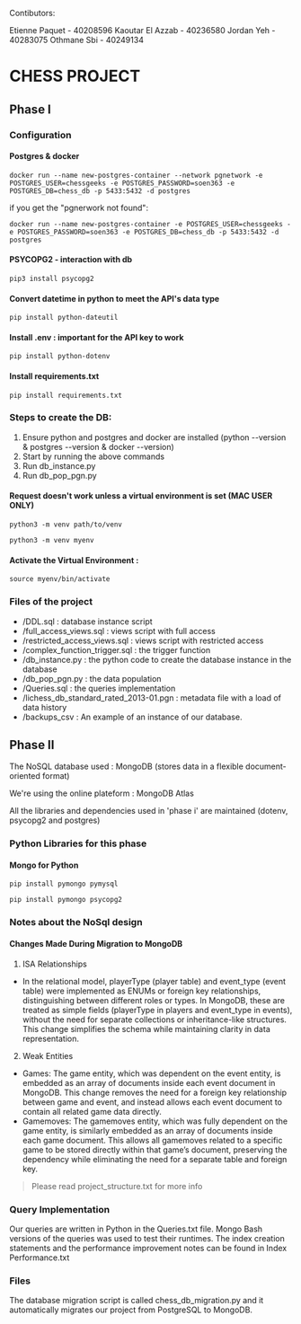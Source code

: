 Contibutors:

Etienne Paquet - 40208596
Kaoutar El Azzab - 40236580
Jordan Yeh - 40283075
Othmane Sbi - 40249134 


# CHESS PROJECT

## Phase I

### Configuration

#### Postgres & docker

```
docker run --name new-postgres-container --network pgnetwork -e POSTGRES_USER=chessgeeks -e POSTGRES_PASSWORD=soen363 -e POSTGRES_DB=chess_db -p 5433:5432 -d postgres
```

if you get the "pgnerwork not found":

```
docker run --name new-postgres-container -e POSTGRES_USER=chessgeeks -e POSTGRES_PASSWORD=soen363 -e POSTGRES_DB=chess_db -p 5433:5432 -d postgres
```

#### PSYCOPG2 - interaction with db

```
pip3 install psycopg2
```

#### Convert datetime in python to meet the API's data type

```
pip install python-dateutil
```

#### Install .env : important for the API key to work

```
pip install python-dotenv
```

#### Install requirements.txt

```
pip install requirements.txt
```

### Steps to create the DB:

1. Ensure python and postgres and docker are installed (python --version & postgres --version & docker --version)
2. Start by running the above commands
3. Run db_instance.py
4. Run db_pop_pgn.py

#### Request doesn't work unless a virtual environment is set (MAC USER ONLY)

```
python3 -m venv path/to/venv
```

```
python3 -m venv myenv
```

#### Activate the Virtual Environment :

```
source myenv/bin/activate
```

### Files of the project

- /DDL.sql : database instance script
- /full_access_views.sql : views script with full access
- /restricted_access_views.sql : views script with restricted access
- /complex_function_trigger.sql : the trigger function
- /db_instance.py : the python code to create the database instance in the database
- /db_pop_pgn.py : the data population
- /Queries.sql : the queries implementation
- /lichess_db_standard_rated_2013-01.pgn : metadata file with a load of data history
- /backups_csv : An example of an instance of our database.

## Phase II

The NoSQL database used : MongoDB (stores data in a flexible document-oriented format)

We're using the online plateform : MongoDB Atlas

All the libraries and dependencies used in 'phase i' are maintained (dotenv, psycopg2 and postgres)

### Python Libraries for this phase

#### Mongo for Python

```
pip install pymongo pymysql
```

```
pip install pymongo psycopg2
```

### Notes about the NoSql design

#### Changes Made During Migration to MongoDB

1. ISA Relationships

- In the relational model, playerType (player table) and event_type (event table) were implemented as ENUMs or foreign key relationships, distinguishing between different roles or types. In MongoDB, these are treated as simple fields (playerType in players and event_type in events), without the need for separate collections or inheritance-like structures. This change simplifies the schema while maintaining clarity in data representation.

2. Weak Entities

- Games: The game entity, which was dependent on the event entity, is embedded as an array of documents inside each event document in MongoDB. This change removes the need for a foreign key relationship between game and event, and instead allows each event document to contain all related game data directly.
- Gamemoves: The gamemoves entity, which was fully dependent on the game entity, is similarly embedded as an array of documents inside each game document. This allows all gamemoves related to a specific game to be stored directly within that game’s document, preserving the dependency while eliminating the need for a separate table and foreign key.

> Please read project_structure.txt for more info


### Query Implementation
Our queries are written in Python in the Queries.txt file. Mongo Bash versions of the queries was used to test their runtimes.
The index creation statements and the performance improvement notes can be found in Index Performance.txt

### Files
The database migration script is called chess_db_migration.py and it automatically migrates our project from PostgreSQL to MongoDB.